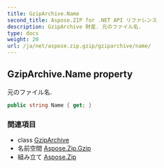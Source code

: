 ```yaml
---
title: GzipArchive.Name
second_title: Aspose.ZIP for .NET API リファレンス
description: GzipArchive 財産. 元のファイル名.
type: docs
weight: 20
url: /ja/net/aspose.zip.gzip/gziparchive/name/
---
```

## GzipArchive.Name property

元のファイル名.

```csharp
public string Name { get; }
```

### 関連項目

* class [GzipArchive](../)
* 名前空間 [Aspose.Zip.Gzip](../../gziparchive/)
* 組み立て [Aspose.Zip](../../../)


